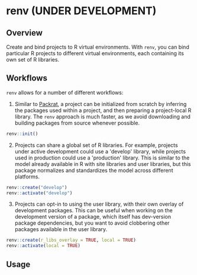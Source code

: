 # renv (UNDER DEVELOPMENT)


## Overview

Create and bind projects to R virtual environments. With `renv`, you can bind
particular R projects to different virtual environments, each containing its own
set of R libraries.

## Workflows

`renv` allows for a number of different workflows:

1. Similar to [Packrat](https://rstudio.github.io/packrat/), a project can be
   initialized from scratch by inferring the packages used within a project,
   and then preparing a project-local R library. The `renv` approach is much
   faster, as we avoid downloading and building packages from source whenever
   possible.
   
``` r
renv::init()
```
   
2. Projects can share a global set of R libraries. For example, projects under
   active development could use a 'develop' library, while projects used in
   production could use a 'production' library. This is similar to the model
   already available in R with site libraries and user libraries, but this
   package normalizes and standardizes the model across different platforms.
   
``` r
renv::create("develop")
renv::activate("develop")
```

3. Projects can opt-in to using the user library, with their own overlay of
   development packages. This can be useful when working on the development
   version of a package, which itself has dev-version package dependencies,
   but you want to avoid clobbering other packages available in the user
   library.

``` r
renv::create(r_libs_overlay = TRUE, local = TRUE)
renv::activate(local = TRUE)
```

## Usage

